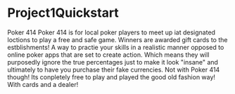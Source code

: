 # Project1Quickstart
Poker 414
Poker 414 is for local poker players to meet up iat designated loctions to play a free and safe game. Winners are awarded gift cards to the estblishments! A way to practie your skills in a realistic manner opposed to online poker apps that are set to create action. Which means they will purposedly ignore the true percentages just to make it look "insane" and  ultimately to have you purchase their fake currencies. Not with Poker 414 though! Its conpletely free to play and played the good old fashion way! With cards and a dealer!

